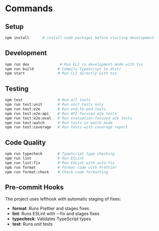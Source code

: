 # Commands

## Setup

```bash
npm install      # install node packages before starting development
```

## Development

```bash
npm run dev              # Run CLI in development mode with tsx
npm run build           # Compile TypeScript to dist/
npm start               # Run CLI directly with tsx
```

## Testing

```bash
npm test                # Run all tests
npm run test:unit       # Run unit tests only
npm run test:e2e        # Run end-to-end tests
npm run test:e2e:api    # Run API-focused e2e tests
npm run test:e2e:eval   # Run evaluation-focused e2e tests
npm run test:watch      # Run tests in watch mode
npm run test:coverage   # Run tests with coverage report
```

## Code Quality

```bash
npm run typecheck       # TypeScript type checking
npm run lint            # Run ESLint
npm run lint:fix        # Run ESLint with auto-fix
npm run format          # Format code with Prettier
npm run format:check    # Check code formatting
```

## Pre-commit Hooks

The project uses lefthook with automatic staging of fixes:

- **format**: Runs Prettier and stages fixes
- **lint**: Runs ESLint with --fix and stages fixes
- **typecheck**: Validates TypeScript types
- **test**: Runs unit tests
